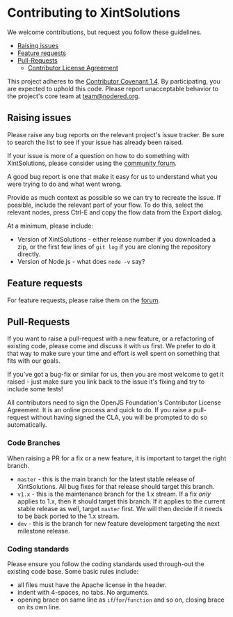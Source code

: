 # Contributing to XintSolutions

We welcome contributions, but request you follow these guidelines.

 - [Raising issues](#raising-issues)
 - [Feature requests](#feature-requests)
 - [Pull-Requests](#pull-requests)
   - [Contributor License Agreement](#contributor-license-agreement)

This project adheres to the [Contributor Covenant 1.4](http://contributor-covenant.org/version/1/4/).
By participating, you are expected to uphold this code. Please report unacceptable
behavior to the project's core team at team@nodered.org.

## Raising issues

Please raise any bug reports on the relevant project's issue tracker. Be sure to
search the list to see if your issue has already been raised.

If your issue is more of a question on how to do something with XintSolutions, please
consider using the [community forum](https://discourse.nodered.org/).

A good bug report is one that make it easy for us to understand what you were
trying to do and what went wrong.

Provide as much context as possible so we can try to recreate the issue.
If possible, include the relevant part of your flow. To do this, select the
relevant nodes, press Ctrl-E and copy the flow data from the Export dialog.

At a minimum, please include:

 - Version of XintSolutions - either release number if you downloaded a zip, or the first few lines of `git log` if you are cloning the repository directly.
 - Version of Node.js - what does `node -v` say?

## Feature requests

For feature requests, please raise them on the [forum](https://discourse.nodered.org).

## Pull-Requests

If you want to raise a pull-request with a new feature, or a refactoring
of existing code, please come and discuss it with us first. We prefer to
do it that way to make sure your time and effort is well spent on something
that fits with our goals.

If you've got a bug-fix or similar for us, then you are most welcome to
get it raised - just make sure you link back to the issue it's fixing and
try to include some tests!

All contributors need to sign the OpenJS Foundation's Contributor License Agreement.
It is an online process and quick to do. If you raise a pull-request without
having signed the CLA, you will be prompted to do so automatically.

### Code Branches

When raising a PR for a fix or a new feature, it is important to target the right branch.

 - `master` - this is the main branch for the latest stable release of XintSolutions. All bug fixes for that release should target this branch.
 - `v1.x` - this is the maintenance branch for the 1.x stream. If a fix *only* applies to 1.x, then it should target this branch. If it applies to the current stable release as well, target `master` first. We will then decide if it needs to be back ported to the 1.x stream.
 - `dev` - this is the branch for new feature development targeting the next milestone release.

### Coding standards

Please ensure you follow the coding standards used through-out the existing
code base. Some basic rules include:

 - all files must have the Apache license in the header.
 - indent with 4-spaces, no tabs. No arguments.
 - opening brace on same line as `if`/`for`/`function` and so on, closing brace
 on its own line.
